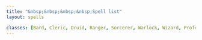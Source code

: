 ```yaml
---
title: "&nbsp;&nbsp;&nbsp;&nbsp;Spell list"
layout: spells

classes: [Bard, Cleric, Druid, Ranger, Sorcerer, Warlock, Wizard, Professional, Cursed, Feyblood]
---
```

